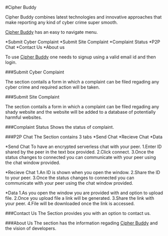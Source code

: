 #Cipher Buddy

Cipher Buddy combines latest technologies and innovative approaches that make reporting any kind of cyber crime super smooth.

[Cipher Buddy](https://dataencrypted.herokuapp.com/) has an easy to navigate menu.

*Submit Cyber Complaint
*Submit Site Complaint
*Complaint Status
*P2P Chat
*Contact Us
*About us

To use [Cipher Buddy](https://dataencrypted.herokuapp.com/) one needs to signup using a valid email id and then login.

###Submit Cyber Complaint

The section contails a form in which a complaint can be filed regading any cyber crime and required action will be taken.

###Submit Site Complaint

The section contails a form in which a complaint can be filed regading any shady website and the website will be added to a database of potentially harmful websites.

###Complaint Status
Shows the status of complaint.

###P2P Chat 
The Section contains 3 tabs
*Send Chat 
*Recieve Chat
*Data

*Send Chat 
To have an encrypted serverless chat with your peer.
1.Enter ID shared by the peer in the text box provided.
2.Click connect.
3.Once the status changes to connected you can communicate with your peer using the chat window provided. 

*Recieve Chat
1.An ID is shown when you open the window.
2.Share the ID to your peer. 
3.Once the status changes to connected you can communicate with your peer using the chat window provided. 

*Data 
1.As you open the window you are provided with and option to upload file.
2.Once you upload file a link will be generated.
3.Share the link with your peer.
4.File will be downloaded once the link is accessed.

###Contact Us
The Section provides you with an option to contact us.

###About Us
The section has the information regading [Cipher Buddy](https://dataencrypted.herokuapp.com/) and the vision of developers.

